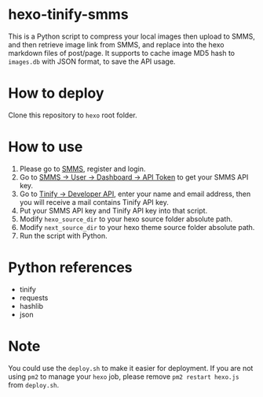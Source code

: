 # hexo-tinify-smms

This is a Python script to compress your local images then upload to SMMS, and then retrieve image link from SMMS, and replace into the hexo markdown files of post/page.
It supports to cache image MD5 hash to `images.db` with JSON format, to save the API usage.

# How to deploy

Clone this repository to `hexo` root folder. 

# How to use

1. Please go to [SMMS](https://sm.ms/), register and login.
2. Go to [SMMS -> User -> Dashboard -> API Token](https://sm.ms/home/apitoken) to get your SMMS API key.
3. Go to [Tinify -> Developer API](https://tinypng.com/developers), enter your name and email address, then you will receive a mail contains Tinify API key.
4. Put your SMMS API key and Tinify API key into that script.
5. Modify `hexo_source_dir` to your hexo source folder absolute path.
6. Modify `next_source_dir` to your hexo theme source folder absolute path.
7. Run the script with Python.

# Python references

* tinify
* requests
* hashlib
* json

# Note

You could use the `deploy.sh` to make it easier for deployment.
If you are not using `pm2` to manage your `hexo` job, please remove `pm2 restart hexo.js` from `deploy.sh`.
